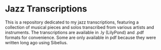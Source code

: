 # Jazz Transcriptions
This is a repository dedicated to my jazz transcriptions, featuring a collection of musical pieces and solos transcribed from various artists and instruments. The transcriptions are available in .ly (LilyPond) and .pdf formats for convenience. Some are only available in pdf because they were written long ago using Sibelius.